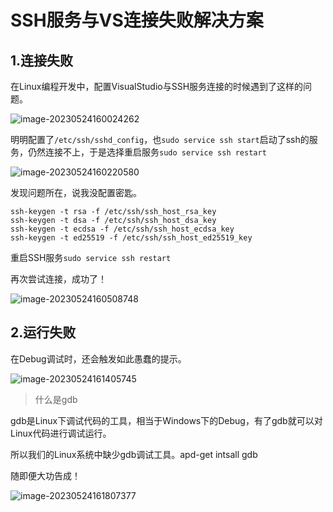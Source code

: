 # SSH服务与VS连接失败解决方案

## 1.连接失败

在Linux编程开发中，配置VisualStudio与SSH服务连接的时候遇到了这样的问题。

![image-20230524160024262](https://wqby-1304194722.cos.ap-nanjing.myqcloud.com/img/image-20230524160024262.png)

明明配置了`/etc/ssh/sshd_config`，也`sudo service ssh start`启动了ssh的服务，仍然连接不上，于是选择重启服务`sudo service ssh restart`

![image-20230524160220580](https://wqby-1304194722.cos.ap-nanjing.myqcloud.com/img/image-20230524160220580.png)

发现问题所在，说我没配置密匙。

```shell
ssh-keygen -t rsa -f /etc/ssh/ssh_host_rsa_key
ssh-keygen -t dsa -f /etc/ssh/ssh_host_dsa_key
ssh-keygen -t ecdsa -f /etc/ssh/ssh_host_ecdsa_key
ssh-keygen -t ed25519 -f /etc/ssh/ssh_host_ed25519_key
```

重启SSH服务`sudo service ssh restart`

再次尝试连接，成功了！

![image-20230524160508748](https://wqby-1304194722.cos.ap-nanjing.myqcloud.com/img/image-20230524160508748.png)

## 2.运行失败

在Debug调试时，还会触发如此愚蠢的提示。

![image-20230524161405745](https://wqby-1304194722.cos.ap-nanjing.myqcloud.com/img/image-20230524161405745.png)

> 什么是gdb

gdb是Linux下调试代码的工具，相当于Windows下的Debug，有了gdb就可以对Linux代码进行调试运行。

所以我们的Linux系统中缺少gdb调试工具。apd-get intsall gdb

随即便大功告成！

![image-20230524161807377](https://wqby-1304194722.cos.ap-nanjing.myqcloud.com/img/image-20230524161807377.png)